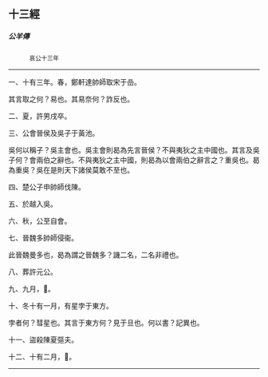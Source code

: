 

## 十三經

##### 公羊傳
　　　`哀公十三年`

* * *

一、十有三年。春，鄭軒達帥師取宋于嵒。

其言取之何？易也。其易奈何？詐反也。

二、夏，許男戌卒。

三、公會晉侯及吳子于黃池。

吳何以稱子？吳主會也。吳主會則曷為先言晉侯？不與夷狄之主中國也。其言及吳子何？會兩伯之辭也。不與夷狄之主中國，則曷為以會兩伯之辭言之？重吳也。曷為重吳？吳在是則天下諸侯莫敢不至也。

四、楚公子申帥師伐陳。

五、於越入吳。

六、秋，公至自會。

七、晉魏多帥師侵衞。

此晉魏曼多也，曷為謂之晉魏多？譏二名，二名非禮也。

八、葬許元公。

九、九月，𧑄。

十、冬十有一月，有星孛于東方。

孛者何？彗星也。其言于東方何？見于旦也。何以書？記異也。

十一、盜殺陳夏彄夫。

十二、十有二月，𧑄。

* * *

